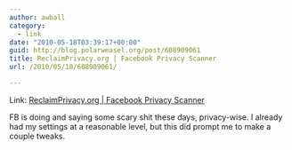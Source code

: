 ```yaml
---
author: awball
category:
  - link
date: "2010-05-18T03:39:17+00:00"
guid: http://blog.polarweasel.org/post/608909061
title: ReclaimPrivacy.org | Facebook Privacy Scanner
url: /2010/05/18/608909061/

---
```

Link: [ReclaimPrivacy.org \| Facebook Privacy Scanner](http://www.reclaimprivacy.org/)

FB is doing and saying some scary shit these days, privacy-wise. I already had my settings at a reasonable level, but this did prompt me to make a couple tweaks.
